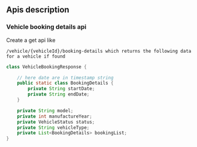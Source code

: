 ## Apis description

### Vehicle booking details api
Create a get api like

`/vehicle/{vehicleId}/booking-details which returns the following data for a vehicle if found`

```java
class VehicleBookingResponse {

	// here date are in timestamp string
	public static class BookingDetails {
		private String startDate;
		private String endDate;
	}

	private String model;
	private int manufactureYear;
	private VehicleStatus status;
	private String vehicleType;
	private List<BookingDetails> bookingList;
}
```

